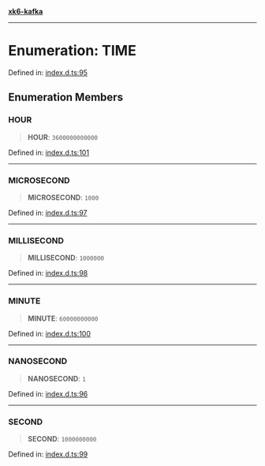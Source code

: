 [**xk6-kafka**](../README.md)

---

# Enumeration: TIME

Defined in: [index.d.ts:95](https://github.com/mostafa/xk6-kafka/blob/main/api-docs/index.d.ts#L95)

## Enumeration Members

### HOUR

> **HOUR**: `3600000000000`

Defined in: [index.d.ts:101](https://github.com/mostafa/xk6-kafka/blob/main/api-docs/index.d.ts#L101)

---

### MICROSECOND

> **MICROSECOND**: `1000`

Defined in: [index.d.ts:97](https://github.com/mostafa/xk6-kafka/blob/main/api-docs/index.d.ts#L97)

---

### MILLISECOND

> **MILLISECOND**: `1000000`

Defined in: [index.d.ts:98](https://github.com/mostafa/xk6-kafka/blob/main/api-docs/index.d.ts#L98)

---

### MINUTE

> **MINUTE**: `60000000000`

Defined in: [index.d.ts:100](https://github.com/mostafa/xk6-kafka/blob/main/api-docs/index.d.ts#L100)

---

### NANOSECOND

> **NANOSECOND**: `1`

Defined in: [index.d.ts:96](https://github.com/mostafa/xk6-kafka/blob/main/api-docs/index.d.ts#L96)

---

### SECOND

> **SECOND**: `1000000000`

Defined in: [index.d.ts:99](https://github.com/mostafa/xk6-kafka/blob/main/api-docs/index.d.ts#L99)
